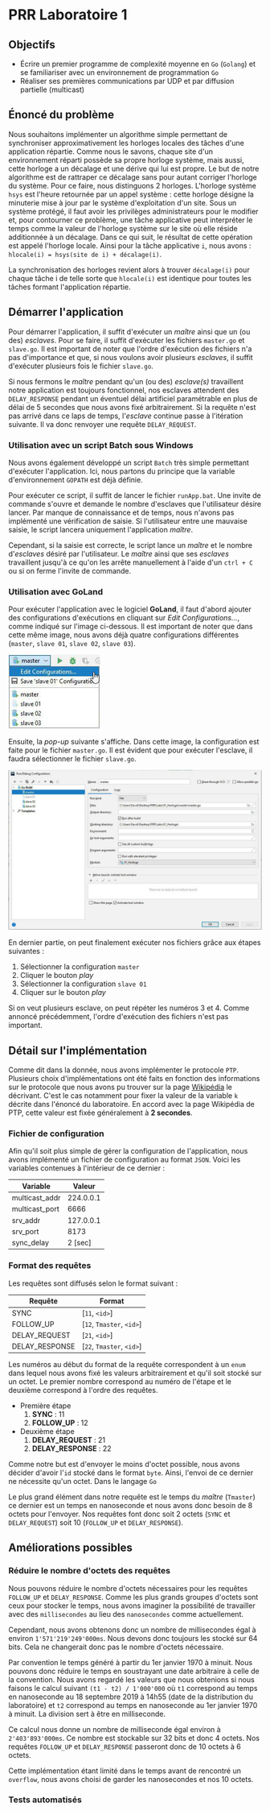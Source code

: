 # PRR Laboratoire 1

## Objectifs

- Écrire un premier programme de complexité moyenne en `Go` (`Golang`) et se familiariser avec un environnement de programmation `Go`
- Réaliser ses premières communications par UDP et par diffusion partielle (multicast)

## Énoncé du problème

Nous souhaitons implémenter un algorithme simple permettant de synchroniser approximativement les horloges locales des tâches d'une application répartie. Comme nous le savons, chaque site d'un environnement réparti possède sa propre horloge système, mais aussi, cette horloge a un décalage et une dérive qui lui est propre. Le but de notre algorithme est de rattraper ce décalage sans pour autant corriger l'horloge du système. Pour ce faire, nous distinguons 2 horloges. L'horloge système `hsys` est l'heure retournée par un appel système : cette horloge désigne la minuterie mise à jour par le système d'exploitation d'un site. Sous un système protégé, il faut avoir les privilèges administrateurs pour le modifier et, pour contourner ce problème, une tâche applicative peut interpréter le temps comme la valeur de l'horloge système sur le site où elle réside additionnée à un décalage. Dans ce qui suit, le résultat de cette opération est appelé l'horloge locale. Ainsi pour la tâche applicative `i`, nous avons : `hlocale(i) = hsys(site de i) + décalage(i)`.

La synchronisation des horloges revient alors à trouver `décalage(i)` pour chaque tâche i de telle sorte que `hlocale(i)` est identique pour toutes les tâches formant l'application répartie.

## Démarrer l'application

Pour démarrer l'application, il suffit d'exécuter un *maître* ainsi que un (ou des) *esclaves*. Pour se faire, il suffit d'exécuter les fichiers `master.go` et `slave.go`. Il est important de noter que l'ordre d'exécution des fichiers n'a pas d'importance et que, si nous voulons avoir plusieurs *esclaves*, il suffit d'exécuter plusieurs fois le fichier `slave.go`.

Si nous fermons le *maître* pendant qu'un (ou des) *esclave(s)* travaillent notre application est toujours fonctionnel, nos esclaves attendent des `DELAY_RESPONSE` pendant un éventuel délai artificiel paramétrable en plus de délai de 5 secondes que nous avons fixé arbitrairement. Si la requête n'est pas arrivé dans ce laps de temps, l'*esclave* continue passe à l'itération suivante. Il va donc renvoyer une requête `DELAY_REQUEST`.

### Utilisation avec un script Batch sous Windows

Nous avons également développé un script `Batch` très simple permettant d'exécuter l'application. Ici, nous partons du principe que la variable d'environnement `GOPATH` est déjà définie.

Pour exécuter ce script, il suffit de lancer le fichier `runApp.bat`. Une invite de commande s'ouvre et demande le nombre d'esclaves que l'utilisateur désire lancer. Par manque de connaissance et de temps, nous n'avons pas implémenté une vérification de saisie. Si l'utilisateur entre une mauvaise saisie, le script lancera uniquement l'application *maître*.

Cependant, si la saisie est correcte, le script lance un *maître* et le nombre d'*esclaves* désiré par l'utilisateur. Le *maître* ainsi que ses *esclaves* travaillent jusqu'à ce qu'on les arrête manuellement à l'aide d'un `ctrl + C` ou si on ferme l'invite de commande.

### Utilisation avec GoLand

Pour exécuter l'application avec le logiciel **GoLand**, il faut d'abord ajouter des configurations d'exécutions en cliquant sur *Edit Configurations...*, comme indiqué sur l'image ci-dessous. Il est important de noter que dans cette même image, nous avons déjà quatre configurations différentes (`master`, `slave 01`, `slave 02`, `slave 03`).

![Ajouter une configuration](doc/img/AddConf.jpg)

Ensuite, la *pop-up* suivante s'affiche. Dans cette image, la configuration est faite pour le fichier `master.go`. Il est évident que pour exécuter l'esclave, il faudra sélectionner le fichier `slave.go`. 

![Editer une configuration](doc/img/EditConf.jpg)

En dernier partie, on peut finalement exécuter nos fichiers grâce aux étapes suivantes :

1. Sélectionner la configuration `master`
2. Cliquer le bouton *play*
3. Sélectionner la configuration `slave 01`
4. Cliquer sur le bouton *play*

Si on veut plusieurs esclave, on peut répéter les numéros 3 et 4. Comme annoncé précédemment, l'ordre d'exécution des fichiers n'est pas important.

## Détail sur l'implémentation

Comme dit dans la donnée, nous avons implémenter le protocole `PTP`. Plusieurs choix d'implémentations ont été faits en fonction des informations sur le protocole que nous avons pu trouver sur la page [Wikipédia](https://fr.wikipedia.org/wiki/Precision_Time_Protocol) le décrivant. C'est le cas notamment pour fixer la valeur de la variable `k` décrite dans l'énoncé du laboratoire. En accord avec la page Wikipédia de PTP, cette valeur est fixée généralement à **2 secondes**.

### Fichier de configuration

Afin qu'il soit plus simple de gérer la configuration de l'application, nous avons implémenté un fichier de configuration au format `JSON`. Voici les variables contenues à l'intérieur de ce dernier :

| Variable       | Valeur    |
| -------------- | --------- |
| multicast_addr | 224.0.0.1 |
| multicast_port | 6666      |
| srv_addr       | 127.0.0.1 |
| srv_port       | 8173      |
| sync_delay     | 2 [sec]   |

### Format des requêtes

Les requêtes sont diffusés selon le format suivant : 

| Requête        | Format                    |
| -------------- | ------------------------- |
| SYNC           | [`11`, `<id>`]            |
| FOLLOW_UP      | [`12`, `Tmaster`, `<id>`] |
| DELAY_REQUEST  | [`21`, `<id>`]            |
| DELAY_RESPONSE | [`22`, `Tmaster`, `<id>`] |

Les numéros au début du format de la requête correspondent à un `enum` dans lequel nous avons fixé les valeurs arbitrairement et qu'il soit stocké sur un octet. Le premier nombre correspond au numéro de l'étape et le deuxième correspond à l'ordre des requêtes.

- Première étape
  1. **SYNC** : 11
  2. **FOLLOW_UP** : 12
- Deuxième étape
  1. **DELAY_REQUEST** : 21
  2. **DELAY_RESPONSE** : 22

Comme notre but est d'envoyer le moins d'octet possible, nous avons décider d'avoir l'`id` stocké dans le format `byte`. Ainsi, l'envoi de ce dernier ne nécessite qu'un octet. Dans le langage `Go`

Le plus grand élément dans notre requête est le temps du *maître* (`Tmaster`) ce dernier est un temps en nanoseconde et nous avons donc besoin de 8 octets pour l'envoyer. Nos requêtes font donc soit 2 octets (`SYNC` et `DELAY_REQUEST`) soit 10 (`FOLLOW_UP` et `DELAY_RESPONSE`).


## Améliorations possibles

### Réduire le nombre d'octets des requêtes

Nous pouvons réduire le nombre d'octets nécessaires pour les requêtes `FOLLOW_UP` et `DELAY_RESPONSE`. Comme les plus grands groupes d'octets sont ceux pour stocker le temps, nous avons imaginer la possibilité de travailler avec des `millisecondes` au lieu des `nanosecondes` comme actuellement.

Cependant, nous avons obtenons donc un nombre de millisecondes égal à environ ‭`1'571'219'249'000‬ms`. Nous devons donc toujours les stocké sur 64 bits. Cela ne changerait donc pas le nombre d'octets nécessaire.

Par convention le temps généré à partir du 1er janvier 1970 à minuit. Nous pouvons donc réduire le temps en soustrayant une date arbitraire à celle de la convention. Nous avons regardé les valeurs que nous obtenions si nous faisons le calcul suivant `(t1 - t2) / 1'000'000` où `t1` correspond au temps en nanoseconde au 18 septembre 2019 à 14h55 (date de la distribution du laboratoire) et `t2` correspond au temps en nanoseconde au 1er janvier 1970 à minuit. La division sert à être en milliseconde.

Ce calcul nous donne un nombre de milliseconde égal environ à `‭2'403'893'000ms‬`. Ce nombre est stockable sur 32 bits et donc 4 octets. Nos requêtes `FOLLOW_UP` et `DELAY_RESPONSE` passeront donc de 10 octets à 6 octets.

Cette implémentation étant limité dans le temps avant de rencontré un `overflow`, nous avons choisi de garder les nanosecondes et nos 10 octets.

### Tests automatisés